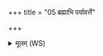 +++
title = "05 ब्रह्माभि पर्यावर्त्ते"

+++
<details><summary>मूलम् (WS)</summary>

ब्रह्माभि पर्यावर्त्ते ।  
ता मे द्रविणं यच्छन्तु ता मे ब्राह्मणवर्चसम् ॥ ५ ॥
</details>